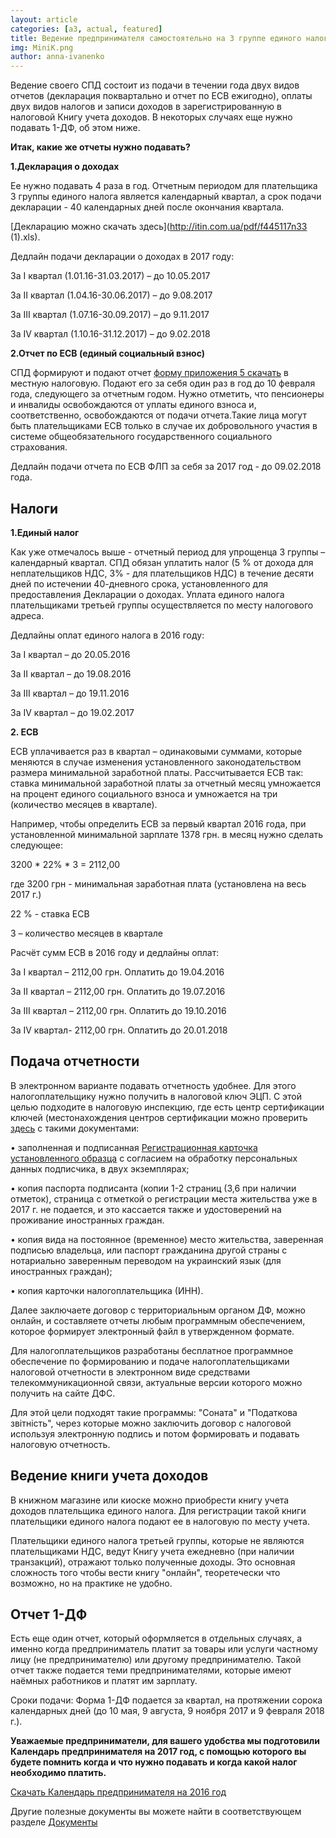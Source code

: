 ```yaml
---
layout: article
categories: [a3, actual, featured]
title: Ведение предпринимателя самостоятельно на 3 группе единого налога 2017
img: MiniK.png
author: anna-ivanenko 
--- 
```

Ведение своего СПД состоит из подачи в течении года двух видов отчетов (декларация поквартально и отчет по ЕСВ ежигодно), 
оплаты двух видов налогов и записи доходов в зарегистрированную в налоговой Книгу учета доходов. 
В некоторых случаях еще нужно подавать 1-ДФ, об этом ниже.

**Итак, какие же отчеты нужно подавать?**

**1.Декларация о доходах**

Ее нужно подавать 4 раза в год. Отчетным периодом для плательщика 3 группы единого налога является календарный квартал, 
а срок подачи декларации - 40 календарных дней после окончания квартала.

[Декларацию можно скачать здесь](http://itin.com.ua/pdf/f445117n33 (1).xls).

Дедлайн подачи декларации о доходах в 2017 году:

За І квартал (1.01.16-31.03.2017) – до 10.05.2017

За ІІ квартал (1.04.16-30.06.2017) – до 9.08.2017

За ІІІ квартал (1.07.16-30.09.2017) – до 9.11.2017

За ІV квартал (1.10.16-31.12.2017) – до 9.02.2018


**2.Отчет по ЕСВ (единый социальный взнос)**

СПД формируют и подают  отчет [форму приложения 5 скачать](http://itin.com.ua/pdf/f442135n497.doc) в местную налоговую. Подают его за себя один раз в год до 10 февраля года, следующего за отчетным годом. Нужно отметить, что пенсионеры и инвалиды освобождаются от уплаты единого взноса и, соответственно, освобождаются от подачи отчета.Такие лица могут быть плательщиками ЕСВ только в случае их добровольного участия в системе общеобязательного государственного социального страхования. 

Дедлайн подачи отчета по ЕСВ ФЛП за себя за 2017 год  - до 09.02.2018 года.

## Налоги

**1.Единый налог**

Как уже отмечалось выше - отчетный период для упрощенца 3 группы – календарный квартал. СПД обязан уплатить налог (5 % от дохода для неплательщиков НДС, 3% - для плательщиков НДС) в 
течение десяти дней по истечении 40-дневного срока, установленного для предоставления Декларации о доходах. Уплата единого 
налога плательщиками третьей группы осуществляется по месту налогового адреса.

Дедлайны оплат единого налога в 2016 году:

За І квартал – до 20.05.2016

За ІІ квартал – до 19.08.2016

За ІІІ квартал – до 19.11.2016

За ІV квартал – до 19.02.2017


**2. ЕСВ**

ЕСВ уплачивается раз в квартал – одинаковыми суммами, которые меняются в случае изменения установленного законодательством 
размера минимальной заработной платы. Рассчитывается ЕСВ так: ставка минимальной заработной платы за отчетный месяц умножается
на процент единого социального взноса и умножается на три (количество месяцев в квартале). 

Например, чтобы определить ЕСВ за первый квартал 2016 года, при установленной минимальной зарплате 1378 грн. в месяц нужно сделать следующее:

3200 * 22% * 3 = 2112,00

где 3200 грн - минимальная заработная плата (установлена на весь 2017 г.)

22 % - ставка ЕСВ

3 – количество месяцев в квартале

Расчёт сумм ЕСВ в 2016 году и дедлайны оплат:

За І квартал – 2112,00 грн. Оплатить до 19.04.2016

За ІІ квартал – 2112,00 грн. Оплатить до 19.07.2016

За ІІІ квартал – 2112,00 грн. Оплатить до 19.10.2016

За ІV квартал- 2112,00 грн. Оплатить до 20.01.2018


## Подача отчетности

В электронном варианте подавать отчетность удобнее. Для этого налогоплательщику нужно получить в налоговой ключ ЭЦП. 
С этой целью подходите в налоговую инспекцию, где есть центр сертификации ключей (местонахождения центров сертификации можно проверить [здесь](http://acskidd.gov.ua/contacts) с такими документами:

• заполненная и подписанная [Регистрационная карточка установленного образца](http://acskidd.gov.ua/fiz_osoba_pid) с согласием на обработку персональных данных подписчика, в двух экземплярах;

• копия паспорта подписанта (копии 1-2 страниц (3,6 при наличии отметок), страница с отметкой о регистрации места 
жительства уже в 2017 г. не подается, и это кассается также и удостоверений на проживание иностранных граждан.

• копия вида на постоянное (временное) место жительства, заверенная подписью владельца, или паспорт гражданина другой 
страны с нотариально заверенным переводом на украинский язык (для иностранных граждан);

• копия карточки налогоплательщика (ИНН).

Далее заключаете договор с территориальным органом ДФ, можно онлайн, и составляете отчеты любым программным обеспечением, которое 
формирует электронный файл в утвержденном формате.

Для налогоплательщиков разработаны бесплатное программное обеспечение по формированию и подаче налогоплательщиками 
налоговой отчетности в электронном виде средствами телекоммуникационной связи, актуальные версии которого можно получить на сайте ДФС.

Для этой цели подходят такие программы: "Соната" и "Податкова звітність", через которые можно заключить договор с налоговой используя 
электронную подпись и потом формировать и подавать налоговую отчетность.

## Ведение книги учета доходов
В книжном магазине или киоске можно приобрести книгу учета доходов плательщика единого налога. Для регистрации
такой книги плательщики единого налога подают ее в налоговую по месту учета.

Плательщики единого налога третьей группы, которые не являются плательщиками НДС, ведут Книгу учета  ежедневно 
(при наличии транзакций), отражают только полученные доходы. Это основная сложность того чтобы вести книгу "онлайн", теоретечески что возможно, но на практике не удобно.

## Отчет 1-ДФ

Есть еще один отчет, который оформляется в отдельных случаях, а именно когда предприниматель платит за товары или услуги частному лицу (не предпринимателю) или другому предпринимателю. Такой отчет также подается теми предпринимателями, которые имеют наёмных работников и платят им зарплату.

Сроки подачи: Форма 1-ДФ подается за квартал, на протяжении сорока календарных дней (до 10 мая, 9 августа, 9 ноября 2017 и 9 февраля 2018 г.). 

**Уважаемые предприниматели, для вашего удобства мы подготовили Календарь предпринимателя на 2017 год, с помощью которого вы будете помнить когда и что нужно подавать и когда какой налог необходимо платить.**

[Скачать Календарь предпринимателя на 2016 год](/images/Kalendar.pdf)

Другие полезные документы вы можете найти в соответствующем разделе [Документы](http://itin.com.ua/content/documents.html)
